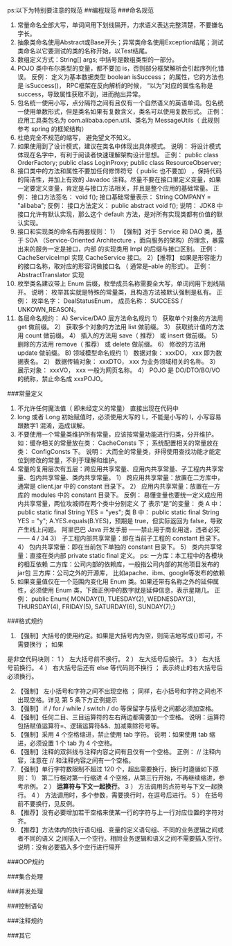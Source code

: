 ps:以下为特别要注意的规范
##编程规范
###命名规范
1. 常量命名全部大写，单词间用下划线隔开，力求语义表达完整清楚，不要嫌名字长。
2. 抽象类命名使用Abstract或Base开头；异常类命名使用Exception结尾；测试类命名以它要测试的类的名称开始，以Test结尾。
3. 数组定义方式：String[] args; 中括号是数组类型的一部分。
4. POJO 类中布尔类型的变量，都不要加 is，否则部分框架解析会引起序列化错误。 
   反例： 定义为基本数据类型 boolean isSuccess； 的属性，它的方法也是 isSuccess()， RPC框架在反向解析的时候， “以为”对应的属性名称是 success，导致属性获取不到，进而抛出异常。
5. 包名统一使用小写，点分隔符之间有且仅有一个自然语义的英语单词。包名统一使用单数形式，但是类名如果有复数含义，类名可以使用复数形式。 
   正例： 应用工具类包名为 com.alibaba.open.util、类名为 MessageUtils（ 此规则参考
   spring 的框架结构）
6. 杜绝完全不规范的缩写， 避免望文不知义。
7. 如果使用到了设计模式，建议在类名中体现出具体模式。
   说明： 将设计模式体现在名字中，有利于阅读者快速理解架构设计思想。
   正例： 
   	public class OrderFactory;
   	public class LoginProxy;
   	public class ResourceObserver;
8. 接口类中的方法和属性不要加任何修饰符号（ public 也不要加） ，保持代码的简洁性，并加上有效的 Javadoc 注释。尽量不要在接口里定义变量，如果一定要定义变量，肯定是与接口方法相关，并且是整个应用的基础常量。
  正例： 接口方法签名： void f();
  接口基础常量表示： String COMPANY = "alibaba";
  反例： 接口方法定义： public abstract void f();
  说明： JDK8 中接口允许有默认实现，那么这个 default 方法，是对所有实现类都有价值的默
  认实现。
9. 接口和实现类的命名有两套规则：
  1） 【强制】对于 Service 和 DAO 类，基于 SOA （Service-Oriented Architecture ，面向服务的架构）的理念，暴露出来的服务一定是接口，内部
  的实现类用 Impl 的后缀与接口区别。
  正例： CacheServiceImpl 实现 CacheService 接口。
  2）【推荐】 如果是形容能力的接口名称，取对应的形容词做接口名 （ 通常是–able 的形式）。
  正例： AbstractTranslator 实现
10. 枚举类名建议带上 Enum 后缀，枚举成员名称需要全大写，单词间用下划线隔开。
  说明： 枚举其实就是特殊的常量类，且构造方法被默认强制是私有。
  正例： 枚举名字： DealStatusEnum， 成员名称： SUCCESS / UNKOWN_REASON。
11. 各层命名规约：
   A) Service/DAO 层方法命名规约
   1） 获取单个对象的方法用 get 做前缀。
   2） 获取多个对象的方法用 list 做前缀。
   3） 获取统计值的方法用 count 做前缀。
   4） 插入的方法用 save（ 推荐） 或 insert 做前缀。
   5） 删除的方法用 remove（ 推荐） 或 delete 做前缀。
   6） 修改的方法用 update 做前缀。
   B) 领域模型命名规约
   1） 数据对象： xxxDO， xxx 即为数据表名。
   2） 数据传输对象： xxxDTO， xxx 为业务领域相关的名称。
   3） 展示对象： xxxVO， xxx 一般为网页名称。
   4） POJO 是 DO/DTO/BO/VO 的统称，禁止命名成 xxxPOJO。

###常量定义
1. 不允许任何魔法值（ 即未经定义的常量） 直接出现在代码中
2. long 或者 Long 初始赋值时，必须使用大写的 L，不能是小写的 l，小写容易跟数字1 混淆，造成误解。
3. 不要使用一个常量类维护所有常量，应该按常量功能进行归类，分开维护。如：缓存相关的常量放在类： CacheConsts 下； 系统配置相关的常量放在类： ConfigConsts 下。
  说明： 大而全的常量类，非得使用查找功能才能定位到修改的常量，不利于理解和维护。
4. 常量的复用层次有五层：跨应用共享常量、应用内共享常量、子工程内共享常量、包内共享常量、类内共享常量。
  1） 跨应用共享常量：放置在二方库中，通常是 client.jar 中的 constant 目录下。
  2） 应用内共享常量：放置在一方库的 modules 中的 constant 目录下。
  反例： 易懂变量也要统一定义成应用内共享常量，两位攻城师在两个类中分别定义 了
  表示“是”的变量：
  类 A 中： public static final String YES = "yes";
  类 B 中： public static final String YES = "y";
  A.YES.equals(B.YES)，预期是 true，但实际返回为 false，导致产生线上问题。
  阿里巴巴 Java 开发手册
  ——禁止用于商业用途，违者必究—— 4 / 34
  3） 子工程内部共享常量：即在当前子工程的 constant 目录下。
  4） 包内共享常量：即在当前包下单独的 constant 目录下。
  5） 类内共享常量：直接在类内部 private static final 定义。
  ps:
  一方库：本工程中的各模块的相互依赖
  二方库：公司内部的依赖库，一般指公司内部的其他项目发布的jar包
  三方库：公司之外的开源库， 比如apache、ibm、google等发布的依赖
5. 如果变量值仅在一个范围内变化用 Enum 类。如果还带有名称之外的延伸属性，必须使用 Enum 类，下面正例中的数字就是延伸信息，表示星期几。
  正例： public Enum{ MONDAY(1), TUESDAY(2), WEDNESDAY(3), THURSDAY(4), FRIDAY(5),
  SATURDAY(6), SUNDAY(7);}

###格式规约
1. 【强制】大括号的使用约定。如果是大括号内为空，则简洁地写成{}即可，不需要换行 ； 如果

是非空代码块则：
1 ） 左大括号前不换行。
2 ） 左大括号后换行。
3 ） 右大括号前换行。
4 ） 右大括号后还有 else 等代码则不换行 ； 表示终止的右大括号后必须换行。

2. 【强制】 左小括号和字符之间不出现空格 ； 同样，右小括号和字符之间也不出现空格。详见
  第 5 条下方正例提示
3. 【强制】 if / for / while / switch / do 等保留字与括号之间都必须加空格。
4. 【强制】任何二目、三目运算符的左右两边都需要加一个空格。
  说明：运算符包括赋值运算符=、逻辑运算符&&、加减乘除符号等。
5. 【强制】采用 4 个空格缩进，禁止使用 tab 字符。
  说明：如果使用 tab 缩进，必须设置 1 个 tab 为 4 个空格。
6. 【强制】注释的双斜线与注释内容之间有且仅有一个空格。
  正例： // 注释内容，注意在 // 和注释内容之间有一个空格。
7. 【强制】单行字符数限制不超过 120 个，超出需要换行，换行时遵循如下原则：
  1） 第二行相对第一行缩进 4 个空格，从第三行开始，不再继续缩进，参考示例。
  2 ） **运算符与下文一起换行**。
  3 ） 方法调用的点符号与下文一起换行。
  4 ） 方法调用时，多个参数，需要换行时，在逗号后进行。
  5 ） 在括号前不要换行，见反例。
8. 【推荐】没有必要增加若干空格来使某一行的字符与上一行对应位置的字符对齐。
9. 【推荐】方法体内的执行语句组、变量的定义语句组、不同的业务逻辑之间或者不同的语义
  之间插入一个空行。相同业务逻辑和语义之间不需要插入空行。
  说明：没有必要插入多个空行进行隔开

###OOP规约

###集合处理

###并发处理

###控制语句

###注释规约


###其它 




